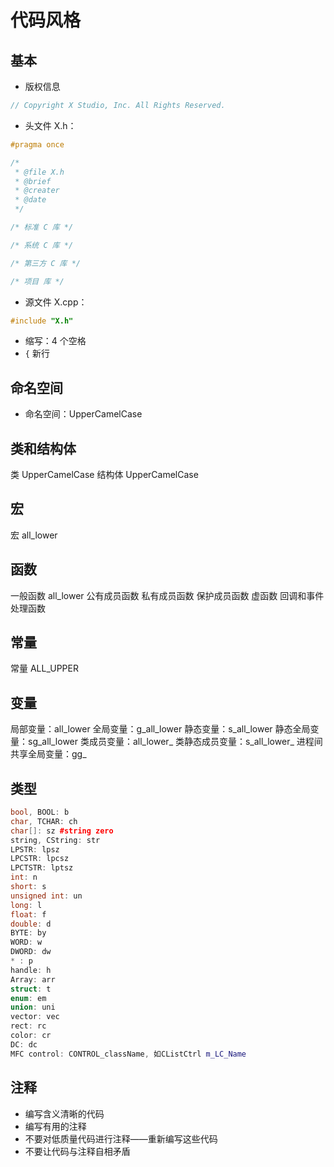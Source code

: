 # 代码风格

## 基本

- 版权信息

```cpp
// Copyright X Studio, Inc. All Rights Reserved.
```

- 头文件 X.h：

```cpp
#pragma once

/*
 * @file X.h
 * @brief
 * @creater
 * @date
 */

/* 标准 C 库 */

/* 系统 C 库 */

/* 第三方 C 库 */

/* 项目 库 */

```

- 源文件 X.cpp：

```cpp
#include "X.h"

```

- 缩写：4 个空格
- `{` 新行

## 命名空间

- 命名空间：UpperCamelCase

## 类和结构体

类 UpperCamelCase
结构体 UpperCamelCase

## 宏

宏 all_lower

## 函数

一般函数 all_lower
公有成员函数
私有成员函数
保护成员函数
虚函数
回调和事件处理函数

## 常量

常量 ALL_UPPER

## 变量

局部变量：all_lower
全局变量：g_all_lower
静态变量：s_all_lower
静态全局变量：sg_all_lower
类成员变量：all_lower_
类静态成员变量：s_all_lower_
进程间共享全局变量：gg_

## 类型

```cpp
bool, BOOL: b
char, TCHAR: ch
char[]: sz #string zero
string, CString: str
LPSTR: lpsz
LPCSTR: lpcsz
LPCTSTR: lptsz
int: n
short: s
unsigned int: un
long: l
float: f
double: d
BYTE: by
WORD: w
DWORD: dw
* : p
handle: h
Array: arr
struct: t
enum: em
union: uni
vector: vec
rect: rc
color: cr
DC: dc
MFC control: CONTROL_className, 如CListCtrl m_LC_Name
```

## 注释

- 编写含义清晰的代码
- 编写有用的注释
- 不要对低质量代码进行注释——重新编写这些代码
- 不要让代码与注释自相矛盾
